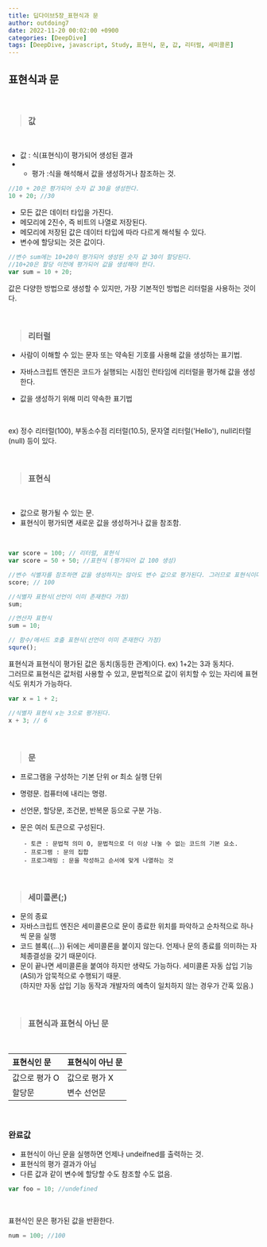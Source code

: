 ```yaml
---
title: 딥다이브5장_표현식과 문
author: outdoing7
date: 2022-11-20 00:02:00 +0900
categories: [DeepDive]
tags: [DeepDive, javascript, Study, 표현식, 문, 값, 리터럴, 세미콜론]
---
```


## **표현식과 문**

<br>

> ### 값

<br>

- 값 : 식(표현식)이 평가되어 생성된 결과
- - 평가 :식을 해석해서 값을 생성하거나 참조하는 것.

```javascript
//10 + 20은 평가되어 숫자 값 30을 생성한다.
10 + 20; //30
```

- 모든 값은 데이터 타입을 가진다.
- 메모리에 2진수, 즉 비트의 나열로 저장된다.
- 메모리에 저장된 값은 데이터 타입에 따라 다르게 해석될 수 있다.
- 변수에 할당되는 것은 값이다.

```javascript
//변수 sum에는 10+20이 평가되어 생성된 숫자 값 30이 할당된다.
//10+20은 할당 이전에 평가되어 값을 생성해야 한다.
var sum = 10 + 20;
```

값은 다양한 방법으로 생성할 수 있지만, 가장 기본적인 방법은 리터럴을 사용하는 것이다.

<br>

> ### 리터럴

- 사람이 이해할 수 있는 문자 또는 약속된 기호를 사용해 값을 생성하는 표기법.
- 자바스크립트 엔진은 코드가 실행되는 시점인 런타임에 리터럴을 평가해 값을 생성한다.
- 값을 생성하기 위해 미리 약속한 표기법

  <br>

ex) 정수 리터럴(100), 부동소수점 리터럴(10.5), 문자열 리터럴('Hello'), null리터럴(null) 등이 있다.

<br>

> ### 표현식

<br>

- 값으로 평가될 수 있는 문.
- 표현식이 평가되면 새로운 값을 생성하거나 값을 참조함.

<br>

```javascript
var score = 100; // 리터럴, 표현식
var score = 50 + 50; //표현식 (평가되어 값 100 생성)

//변수 식별자를 참조하면 값을 생성하지는 않아도 변수 값으로 평가된다. 그러므로 표현식이다.
score; // 100
```

```javascript
//식별자 표현식(선언이 이미 존재한다 가정)
sum;

//연산자 표현식
sum = 10;

// 함수/메서드 호출 표현식(선언이 이미 존재한다 가정)
squre();
```

표현식과 표현식이 평가된 값은 동치(동등한 관계)이다.
ex) 1+2는 3과 동치다.<br>
그러므로 표현식은 값처럼 사용할 수 있고, 문법적으로 값이 위치할 수 있는 자리에 표현식도 위치가 가능하다.

```javascript
var x = 1 + 2;

//식별자 표현식 x는 3으로 평가된다.
x + 3; // 6
```

<br>

> ### 문

- 프로그램을 구성하는 기본 단위 or 최소 실행 단위
- 명령문. 컴퓨터에 내리는 명령.
- 선언문, 할당문, 조건문, 반복문 등으로 구분 가능.
- 문은 여러 토큰으로 구성된다.

       - 토큰 : 문법적 의미 O, 문법적으로 더 이상 나눌 수 없는 코드의 기본 요소.
       - 프로그램 : 문의 집합
       - 프로그래밍 : 문을 작성하고 순서에 맞게 나열하는 것

<br>

> ### 세미콜론(;)

- 문의 종료
- 자바스크립트 엔진은 세미콜론으로 문이 종료한 위치를 파악하고 순차적으로 하나씩 문을 실행
- 코드 블록({...}) 뒤에는 세미콜론을 붙이지 않는다. 언제나 문의 종료를 의미하는 자체종결성을 갖기 때문이다.
- 문이 끝나면 세미콜론을 붙여야 하지만 생략도 가능하다. 세미콜론 자동 삽입 기능(ASI)가 암묵적으로 수행되기 때문. <br> (하지만 자동 삽입 기능 동작과 개발자의 예측이 일치하지 않는 경우가 간혹 있음.)

<br>

> ### 표현식과 표현식 아닌 문

<br>

| 표현식인 문   | 표현식이 아닌 문 |
| :------------ | :--------------- |
| 값으로 평가 O | 값으로 평가 X    |
| 할당문        | 변수 선언문      |

<br>

### **완료값**

- 표현식이 아닌 문을 실행하면 언제나 undeifned를 출력하는 것.
- 표현식의 평가 결과가 아님
- 다른 값과 같이 변수에 할당할 수도 참조할 수도 없음.
```javascript
var foo = 10; //undefined
```
<br>

표현식인 문은 평가된 값을 반환한다.
```javascript
num = 100; //100
```

